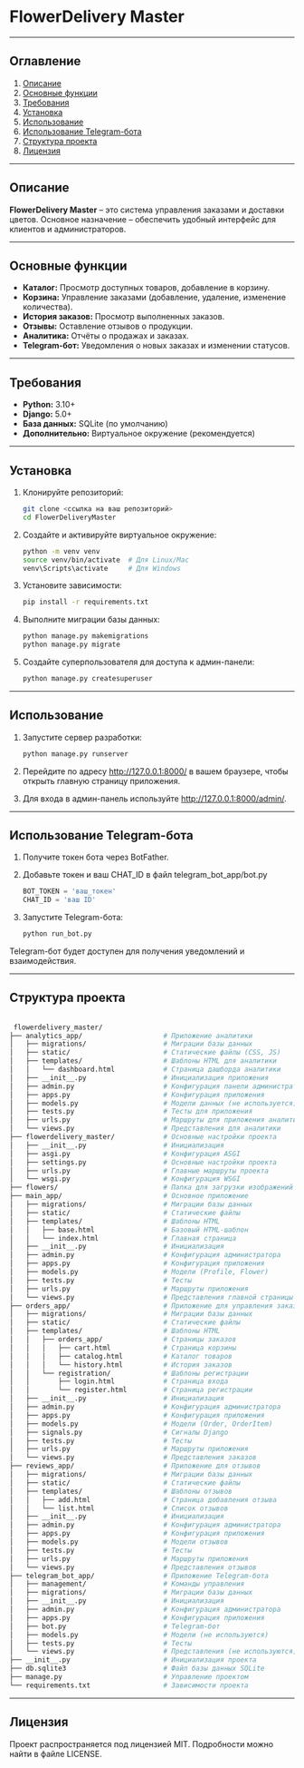 # FlowerDelivery Master

---

## Оглавление

1. [Описание](#описание)
2. [Основные функции](#основные-функции)
3. [Требования](#требования)
4. [Установка](#установка)
5. [Использование](#использование)
6. [Использование Telegram-бота](#использование-Telegram-бота)
7. [Структура проекта](#структура-проекта)
8. [Лицензия](#лицензия)

---

## Описание

**FlowerDelivery Master** – это система управления заказами и доставки цветов. Основное назначение – обеспечить удобный интерфейс для клиентов и администраторов.

---

## Основные функции

- **Каталог:** Просмотр доступных товаров, добавление в корзину.
- **Корзина:** Управление заказами (добавление, удаление, изменение количества).
- **История заказов:** Просмотр выполненных заказов.
- **Отзывы:** Оставление отзывов о продукции.
- **Аналитика:** Отчёты о продажах и заказах.
- **Telegram-бот:** Уведомления о новых заказах и изменении статусов.

---

## Требования

- **Python:** 3.10+
- **Django:** 5.0+
- **База данных:** SQLite (по умолчанию)
- **Дополнительно:** Виртуальное окружение (рекомендуется)

---

## Установка

1. Клонируйте репозиторий:

   ```bash
   git clone <ссылка на ваш репозиторий>
   cd FlowerDeliveryMaster

2. Создайте и активируйте виртуальное окружение:
 
   ```bash
   python -m venv venv
   source venv/bin/activate  # Для Linux/Mac
   venv\Scripts\activate     # Для Windows

3. Установите зависимости:

   ```bash
   pip install -r requirements.txt
   
4. Выполните миграции базы данных:

   ```bash
   python manage.py makemigrations
   python manage.py migrate
   
5. Создайте суперпользователя для доступа к админ-панели:

   ```bash
   python manage.py createsuperuser

---
## Использование

1. Запустите сервер разработки:

   ```bash
   python manage.py runserver

2. Перейдите по адресу http://127.0.0.1:8000/ в вашем браузере, чтобы открыть главную страницу приложения.
3. Для входа в админ-панель используйте http://127.0.0.1:8000/admin/.

---
## Использование Telegram-бота

1. Получите токен бота через BotFather.
2. Добавьте токен и ваш CHAT_ID в файл telegram_bot_app/bot.py
   
   ```python
   BOT_TOKEN = 'ваш_токен'
   CHAT_ID = 'ваш ID'
3. Запустите Telegram-бота:
   ```bash
   python run_bot.py
Telegram-бот будет доступен для получения уведомлений и взаимодействия.

---
## Структура проекта

  ```bash
   
   flowerdelivery_master/
├── analytics_app/                    # Приложение аналитики
│   ├── migrations/                   # Миграции базы данных
│   ├── static/                       # Статические файлы (CSS, JS)
│   ├── templates/                    # Шаблоны HTML для аналитики
│   │   └── dashboard.html            # Страница дашборда аналитики
│   ├── __init__.py                   # Инициализация приложения
│   ├── admin.py                      # Конфигурация панели администратора
│   ├── apps.py                       # Конфигурация приложения
│   ├── models.py                     # Модели данных (не используется)
│   ├── tests.py                      # Тесты для приложения
│   ├── urls.py                       # Маршруты для приложения аналитики
│   └── views.py                      # Представления для аналитики
├── flowerdelivery_master/            # Основные настройки проекта
│   ├── __init__.py                   # Инициализация
│   ├── asgi.py                       # Конфигурация ASGI
│   ├── settings.py                   # Основные настройки проекта
│   ├── urls.py                       # Главные маршруты проекта
│   └── wsgi.py                       # Конфигурация WSGI
├── flowers/                          # Папка для загрузки изображений товаров
├── main_app/                         # Основное приложение
│   ├── migrations/                   # Миграции базы данных
│   ├── static/                       # Статические файлы
│   ├── templates/                    # Шаблоны HTML
│   │   ├── base.html                 # Базовый HTML-шаблон
│   │   └── index.html                # Главная страница
│   ├── __init__.py                   # Инициализация
│   ├── admin.py                      # Конфигурация администратора
│   ├── apps.py                       # Конфигурация приложения
│   ├── models.py                     # Модели (Profile, Flower)
│   ├── tests.py                      # Тесты
│   ├── urls.py                       # Маршруты приложения
│   └── views.py                      # Представления главной страницы
├── orders_app/                       # Приложение для управления заказами
│   ├── migrations/                   # Миграции базы данных
│   ├── static/                       # Статические файлы
│   ├── templates/                    # Шаблоны HTML
│   │   ├── orders_app/               # Страницы заказов
│   │   │   ├── cart.html             # Страница корзины
│   │   │   ├── catalog.html          # Каталог товаров
│   │   │   └── history.html          # История заказов
│   │   └── registration/             # Шаблоны регистрации
│   │       ├── login.html            # Страница входа
│   │       └── register.html         # Страница регистрации
│   ├── __init__.py                   # Инициализация
│   ├── admin.py                      # Конфигурация администратора
│   ├── apps.py                       # Конфигурация приложения
│   ├── models.py                     # Модели (Order, OrderItem)
│   ├── signals.py                    # Сигналы Django
│   ├── tests.py                      # Тесты
│   ├── urls.py                       # Маршруты приложения
│   └── views.py                      # Представления заказов
├── reviews_app/                      # Приложение для отзывов
│   ├── migrations/                   # Миграции базы данных
│   ├── static/                       # Статические файлы
│   ├── templates/                    # Шаблоны отзывов
│   │   ├── add.html                  # Страница добавления отзыва
│   │   └── list.html                 # Список отзывов
│   ├── __init__.py                   # Инициализация
│   ├── admin.py                      # Конфигурация администратора
│   ├── apps.py                       # Конфигурация приложения
│   ├── models.py                     # Модели отзывов
│   ├── tests.py                      # Тесты
│   ├── urls.py                       # Маршруты приложения
│   └── views.py                      # Представления отзывов
├── telegram_bot_app/                 # Приложение Telegram-бота
│   ├── management/                   # Команды управления
│   ├── migrations/                   # Миграции базы данных
│   ├── __init__.py                   # Инициализация
│   ├── admin.py                      # Конфигурация администратора
│   ├── apps.py                       # Конфигурация приложения
│   ├── bot.py                        # Telegram-бот
│   ├── models.py                     # Модели (не используются)
│   ├── tests.py                      # Тесты
│   └── views.py                      # Представления (не используются)
├── __init__.py                       # Инициализация проекта
├── db.sqlite3                        # Файл базы данных SQLite
├── manage.py                         # Управление проектом
└── requirements.txt                  # Зависимости проекта

  ```


---
## Лицензия
Проект распространяется под лицензией MIT. Подробности можно найти в файле LICENSE.


